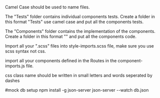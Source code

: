 Camel Case should be used to name files.

The "Tests" folder contains individual components tests. Create a folder
in this format "<component-name>Tests" use camel case and put all the
components tests.

The "Components" folder contains the implementation of the components.
Create a folder in this format "<component-name>" and put all the components
code.

Import all your ".scss" files into style-imports.scss file, make sure you use
scss syntax not css.

import all your components defined in the Routes in the
component-imports.js file.

css class name should be written in small letters and words seperated by dashes

#mock db setup
npm install -g json-server
json-server --watch db.json
